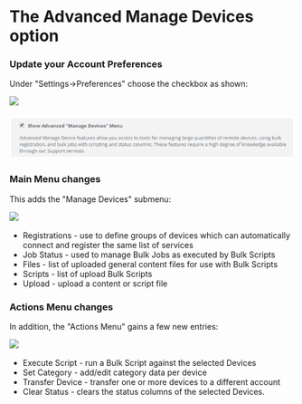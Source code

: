 # The Advanced Manage Devices option

### Update your Account Preferences

Under "Settings-&gt;Preferences" choose the checkbox as shown:

![](https://remot3it.zendesk.com/hc/article_attachments/360012130872/mceclip0.png)

![](../../.gitbook/assets/image%20%28117%29.png)

### Main Menu changes

This adds the "Manage Devices" submenu:

![](https://remot3it.zendesk.com/hc/article_attachments/360012130892/mceclip1.png)

* Registrations - use to define groups of devices which can automatically connect and register the same list of services
* Job Status - used to manage Bulk Jobs as executed by Bulk Scripts
* Files - list of uploaded general content files for use with Bulk Scripts
* Scripts - list of upload Bulk Scripts
* Upload - upload a content or script file

### Actions Menu changes

In addition, the "Actions Menu" gains a few new entries:

![](https://remot3it.zendesk.com/hc/article_attachments/360012131052/mceclip2.png)

* Execute Script - run a Bulk Script against the selected Devices
* Set Category - add/edit category data per device
* Transfer Device - transfer one or more devices to a different account
* Clear Status - clears the status columns of the selected Devices.

